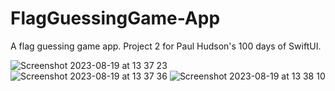 # FlagGuessingGame-App

A flag guessing game app. Project 2 for Paul Hudson's 100 days of SwiftUI.

![Screenshot 2023-08-19 at 13 37 23](https://github.com/lyuhiroyama/Unit-Conversion-App/assets/98152295/b2e4c3cc-8754-4631-8fb8-b067f6c3eb41)  ![Screenshot 2023-08-19 at 13 37 36](https://github.com/lyuhiroyama/Unit-Conversion-App/assets/98152295/aff94bbe-770c-4fc2-a95f-96a703895fc0)  ![Screenshot 2023-08-19 at 13 38 10](https://github.com/lyuhiroyama/Unit-Conversion-App/assets/98152295/1a4aa3ec-da8d-4d8e-a318-25d8ece6b908)
